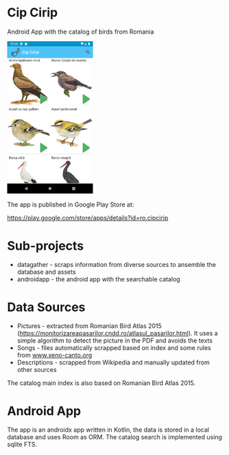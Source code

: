 # Cip Cirip

Android App with the catalog of birds from Romania

<img src="https://github.com/aleris/cipcirip/blob/master/assets/screenshots/1.png" alt="App Screenshot" width="200"/>

The app is published in Google Play Store at:

https://play.google.com/store/apps/details?id=ro.cipcirip

# Sub-projects

- datagather - scraps information from diverse sources to ansemble the database and assets
- androidapp - the android app with the searchable catalog

# Data Sources

- Pictures - extracted from Romanian Bird Atlas 2015 (https://monitorizareapasarilor.cndd.ro/atlasul_pasarilor.html).
It uses a simple algorithm to detect the picture in the PDF and avoids the texts
- Songs - files automatically scrapped based on index and some rules from www.xeno-canto.org
- Descriptions - scrapped from Wikipedia and manually updated from other sources

The catalog main index is also based on Romanian Bird Atlas 2015.

# Android App

The app is an androidx app written in Kotlin, the data is stored in a local database and uses Room as ORM. The catalog search is implemented using sqlite FTS.
